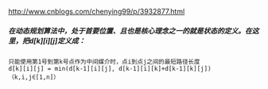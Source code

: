 http://www.cnblogs.com/chenying99/p/3932877.html
##### 在动态规划算法中，处于首要位置、且也是核心理念之一的就是状态的定义。在这里，把d[k][i][j]定义成：

```
只能使用第1号到第k号点作为中间媒介时，点i到点j之间的最短路径长度
d[k][i][j] = min(d[k-1][i][j], d[k-1][i][k]+d[k-1][k][j])（k,i,j∈[1,n]）
```